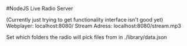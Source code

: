 #NodeJS Live Radio Server

(Currently just trying to get functionality interface isn't good yet)
Webplayer: localhost:8080/
Stream Adress: localhost:8080/stream.mp3

Set which folders the radio will pick files from in ./library/data.json
